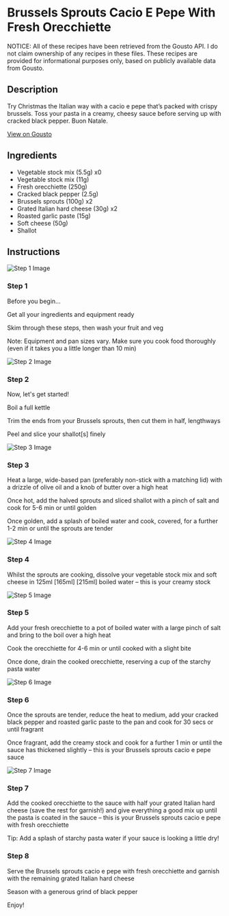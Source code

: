 # Brussels Sprouts Cacio E Pepe With Fresh Orecchiette 

NOTICE: All of these recipes have been retrieved from the Gousto API. I do not claim ownership of any recipes in these files. These recipes are provided for informational purposes only, based on publicly available data from Gousto.

## Description

Try Christmas the Italian way with a cacio e pepe that’s packed with crispy brussels. Toss your pasta in a creamy, cheesy sauce before serving up with cracked black pepper. Buon Natale.

[View on Gousto](https://www.gousto.co.uk/recipes/cookbook/brussels-sprouts-cacio-e-pepe-with-fresh-orecchiette)

## Ingredients

- Vegetable stock mix (5.5g) x0
- Vegetable stock mix (11g)
- Fresh orecchiette (250g)
- Cracked black pepper (2.5g)
- Brussels sprouts (100g) x2
- Grated Italian hard cheese (30g) x2
- Roasted garlic paste (15g)
- Soft cheese (50g)
- Shallot

## Instructions

![Step 1 Image](https://production-media.gousto.co.uk/cms/recipe-step-image/Admin10mm-Step-1-1730806034788-x200.jpg)

### Step 1

Before you begin...

Get all your ingredients and equipment ready

Skim through these steps, then wash your fruit and veg

Note: Equipment and pan sizes vary. Make sure you cook food thoroughly (even if it takes you a little longer than 10 min)

![Step 2 Image](https://production-media.gousto.co.uk/cms/recipe-step-image/step-2-1696947262622-x200.jpg)

### Step 2

Now, let's get started!

Boil a full kettle

Trim the ends from your Brussels sprouts, then cut them in half, lengthways

Peel and slice your shallot[s] finely

![Step 3 Image](https://production-media.gousto.co.uk/cms/recipe-step-image/step-3-1696947271394-x200.jpg)

### Step 3

Heat a large, wide-based pan (preferably non-stick with a matching lid) with a drizzle of olive oil and a knob of butter over a high heat

Once hot, add the halved sprouts and sliced shallot with a pinch of salt and cook for 5-6 min or until golden

Once golden, add a splash of boiled water and cook, covered, for a further 1-2 min or until the sprouts are tender

![Step 4 Image](https://production-media.gousto.co.uk/cms/recipe-step-image/step-4-1696947284053-x200.jpg)

### Step 4

Whilst the sprouts are cooking, dissolve your vegetable stock mix and soft cheese in 125ml <span class="text-purple">[165ml]</span> <span class="text-danger">[215ml]</span> boiled water – this is your creamy stock

![Step 5 Image](https://production-media.gousto.co.uk/cms/recipe-step-image/step-5-1696947289307-x200.jpg)

### Step 5

Add your fresh orecchiette to a pot of boiled water with a large pinch of salt and bring to the boil over a high heat

Cook the orecchiette for 4-6 min or until cooked with a slight bite

Once done, drain the cooked orecchiette, reserving a cup of the starchy pasta water

![Step 6 Image](https://production-media.gousto.co.uk/cms/recipe-step-image/step-6-1696947293927-x200.jpg)

### Step 6

Once the sprouts are tender, reduce the heat to medium, add your cracked black pepper and roasted garlic paste to the pan and cook for 30 secs or until fragrant

Once fragrant, add the creamy stock and cook for a further 1 min or until the sauce has thickened slightly – this is your Brussels sprouts cacio e pepe sauce

![Step 7 Image](https://production-media.gousto.co.uk/cms/recipe-step-image/step-7-1696947297879-x200.jpg)

### Step 7

Add the cooked orecchiette to the sauce with half your grated Italian hard cheese (save the rest for garnish!) and give everything a good mix up until the pasta is coated in the sauce – this is your Brussels sprouts cacio e pepe with fresh orecchiette

Tip: Add a splash of starchy pasta water if your sauce is looking a little dry!

### Step 8

Serve the Brussels sprouts cacio e pepe with fresh orecchiette and garnish with the remaining grated Italian hard cheese

Season with a generous grind of black pepper

Enjoy!

